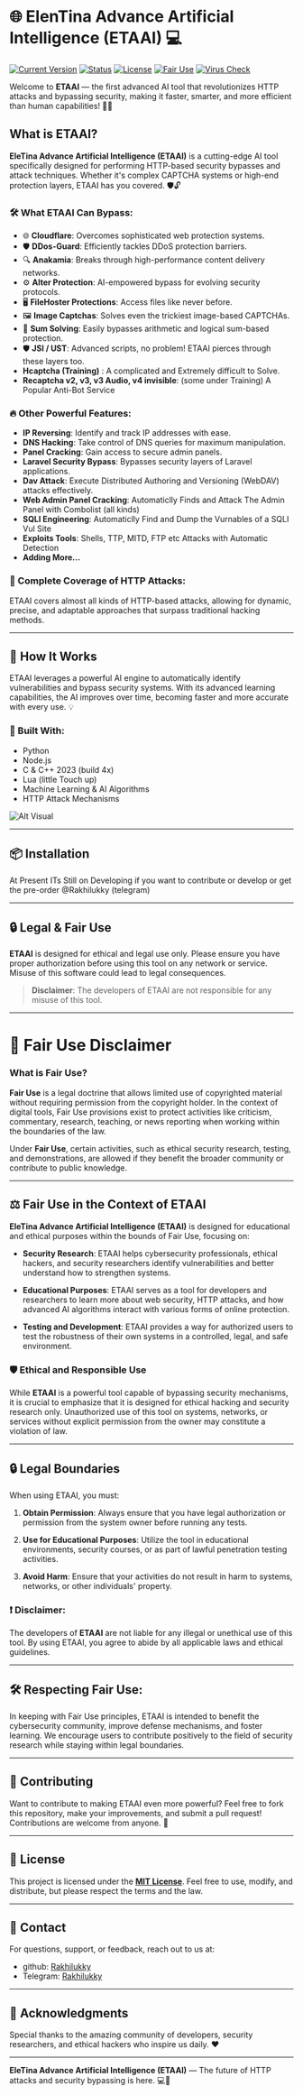 # 🌐 ElenTina Advance Artificial Intelligence (ETAAI) 💻


[![Current Version](https://img.shields.io/badge/version-0.4-blue)](https://github.com/Rakhilukky/ETAAI/releases)
[![Status](https://img.shields.io/badge/status-UnderTesting-brightgreen)](https://github.com/Rakhilukky/ETAAI)
[![License](https://img.shields.io/badge/license-MIT-blue)](LICENSE)
[![Fair Use](https://img.shields.io/badge/Fair%20Use-Compliance-yellow)](https://en.wikipedia.org/wiki/Fair_use)
[![Virus Check](https://img.shields.io/badge/Virus%20Check-Passed-success)](https://www.virustotal.com/gui/file/a0d221c19ec228ee5385d894faff575bb0468a288b289c0dc04b73ca0ffce9c8/detection)


Welcome to **ETAAI** — the first advanced AI tool that revolutionizes HTTP attacks and bypassing security, making it faster, smarter, and more efficient than human capabilities! 🚀✨

## What is ETAAI?
**EleTina Advance Artificial Intelligence (ETAAI)** is a cutting-edge AI tool specifically designed for performing HTTP-based security bypasses and attack techniques. Whether it's complex CAPTCHA systems or high-end protection layers, ETAAI has you covered. 🛡️🔓

### 🛠️ What ETAAI Can Bypass:
- 🌐 **Cloudflare**: Overcomes sophisticated web protection systems.
- 🛡️ **DDos-Guard**: Efficiently tackles DDoS protection barriers.
- 🔍 **Anakamia**: Breaks through high-performance content delivery networks.
- ⚙️ **Alter Protection**: AI-empowered bypass for evolving security protocols.
- 🖥️ **FileHoster Protections**: Access files like never before.
- 🖼️ **Image Captchas**: Solves even the trickiest image-based CAPTCHAs.
- 🔢 **Sum Solving**: Easily bypasses arithmetic and logical sum-based protection.
- 🛡️ **JSI / UST**: Advanced scripts, no problem! ETAAI pierces through these layers too.
- **Hcaptcha (Training)** : A complicated and Extremely difficult to Solve.
- **Recaptcha v2, v3, v3 Audio, v4 invisible**: (some under Training) A Popular Anti-Bot Service 

### 🔥 Other Powerful Features:
- **IP Reversing**: Identify and track IP addresses with ease.
- **DNS Hacking**: Take control of DNS queries for maximum manipulation.
- **Panel Cracking**: Gain access to secure admin panels.
- **Laravel Security Bypass**: Bypasses security layers of Laravel applications.
- **Dav Attack**: Execute Distributed Authoring and Versioning (WebDAV) attacks effectively.
- **Web Admin Panel Cracking**: Automaticlly Finds and Attack The Admin Panel with Combolist (all kinds)
- **SQLI Engineering**: Automaticlly Find and Dump the Vurnables of a SQLI Vul Site
- **Exploits Tools**: Shells, TTP, MITD, FTP etc Attacks with Automatic Detection
- **Adding More...**

### 🌟 Complete Coverage of HTTP Attacks:
ETAAI covers almost all kinds of HTTP-based attacks, allowing for dynamic, precise, and adaptable approaches that surpass traditional hacking methods.

---

## 🚀 How It Works
ETAAI leverages a powerful AI engine to automatically identify vulnerabilities and bypass security systems. With its advanced learning capabilities, the AI improves over time, becoming faster and more accurate with every use. 💡

### 🧠 Built With:
- Python
- Node.js
- C & C++ 2023 (build 4x)
- Lua (little Touch up)
- Machine Learning & AI Algorithms
- HTTP Attack Mechanisms
  
![Alt Visual](https://i.ibb.co/QXyFkb4/82yzW9Y.jpg)

---

## 📦 Installation
At Present ITs Still on Developing if you want to contribute or develop or get the pre-order 
 @Rakhilukky (telegram)

---

## 🔒 Legal & Fair Use
**ETAAI** is designed for ethical and legal use only. Please ensure you have proper authorization before using this tool on any network or service. Misuse of this software could lead to legal consequences.

> **Disclaimer**: The developers of ETAAI are not responsible for any misuse of this tool.

---

# 📜 Fair Use Disclaimer

### What is Fair Use?

**Fair Use** is a legal doctrine that allows limited use of copyrighted material without requiring permission from the copyright holder. In the context of digital tools, Fair Use provisions exist to protect activities like criticism, commentary, research, teaching, or news reporting when working within the boundaries of the law. 

Under **Fair Use**, certain activities, such as ethical security research, testing, and demonstrations, are allowed if they benefit the broader community or contribute to public knowledge.

---

## ⚖️ Fair Use in the Context of ETAAI

**EleTina Advance Artificial Intelligence (ETAAI)** is designed for educational and ethical purposes within the bounds of Fair Use, focusing on:

- **Security Research**: ETAAI helps cybersecurity professionals, ethical hackers, and security researchers identify vulnerabilities and better understand how to strengthen systems.
  
- **Educational Purposes**: ETAAI serves as a tool for developers and researchers to learn more about web security, HTTP attacks, and how advanced AI algorithms interact with various forms of online protection.

- **Testing and Development**: ETAAI provides a way for authorized users to test the robustness of their own systems in a controlled, legal, and safe environment.

### 🛡️ Ethical and Responsible Use

While **ETAAI** is a powerful tool capable of bypassing security mechanisms, it is crucial to emphasize that it is designed for ethical hacking and security research only. Unauthorized use of this tool on systems, networks, or services without explicit permission from the owner may constitute a violation of law.

---

## 🔒 Legal Boundaries

When using ETAAI, you must:
1. **Obtain Permission**: Always ensure that you have legal authorization or permission from the system owner before running any tests.
   
2. **Use for Educational Purposes**: Utilize the tool in educational environments, security courses, or as part of lawful penetration testing activities.

3. **Avoid Harm**: Ensure that your activities do not result in harm to systems, networks, or other individuals' property.

### ❗ Disclaimer:
The developers of **ETAAI** are not liable for any illegal or unethical use of this tool. By using ETAAI, you agree to abide by all applicable laws and ethical guidelines.

---

## 🛠️ Respecting Fair Use:
In keeping with Fair Use principles, ETAAI is intended to benefit the cybersecurity community, improve defense mechanisms, and foster learning. We encourage users to contribute positively to the field of security research while staying within legal boundaries.

---

## 🤝 Contributing
Want to contribute to making ETAAI even more powerful? Feel free to fork this repository, make your improvements, and submit a pull request! Contributions are welcome from anyone. 🎉

---

## 📄 License
This project is licensed under the **[MIT License](LICENSE)**. Feel free to use, modify, and distribute, but please respect the terms and the law.

---

## 📧 Contact
For questions, support, or feedback, reach out to us at: 
- github: [Rakhilukky](https://github.com/Rakhilukky/)
- Telegram: [Rakhilukky](https://t.me/Rakhilukky)

---

## 🌟 Acknowledgments
Special thanks to the amazing community of developers, security researchers, and ethical hackers who inspire us daily. ❤️

---

**EleTina Advance Artificial Intelligence (ETAAI)** — The future of HTTP attacks and security bypassing is here. 💻🔐

